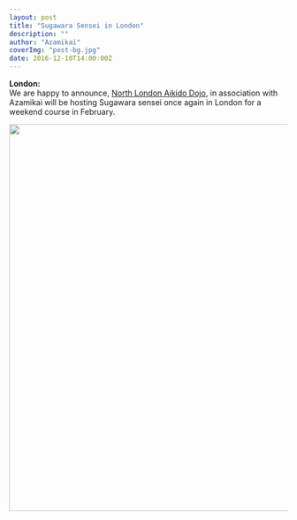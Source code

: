 ```yaml
---
layout: post
title: "Sugawara Sensei in London"
description: ""
author: "Azamikai"
coverImg: "post-bg.jpg"
date: 2016-12-10T14:00:00Z
---
```


**London:** <br>
We are happy to announce, <a href="http://www.northlondonaikido.org/">North London Aikido Dojo</a>, in association with Azamikai will be hosting Sugawara sensei once again in London for a weekend course in February. 


<img src="../../../img/SugawaraSenseiLondon2017.jpg" width="700"/>